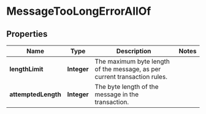 

# MessageTooLongErrorAllOf


## Properties

Name | Type | Description | Notes
------------ | ------------- | ------------- | -------------
**lengthLimit** | **Integer** | The maximum byte length of the message, as per current transaction rules. | 
**attemptedLength** | **Integer** | The byte length of the message in the transaction. | 



